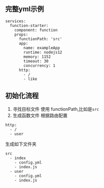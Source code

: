 ## 完整yml示例
```
services:
  function-starter:
    component: function
    props:
      functionPath: 'src'
      app: 
        name: exampleApp
        runtime: nodejs12
        memory: 1152
        timeout: 30
        concurrency: 1
      http:
        - /
        - like
```

##  初始化流程
1. 寻找目标文件
使用 functionPath,比如是`src`
2. 生成函数文件
根据路由配置
```
http:
  - /
  - user
```
生成如下文件夹
```
src
  - index
    - config.yml
    - index.js
  - user
    - config.yml
    - index.js
```
